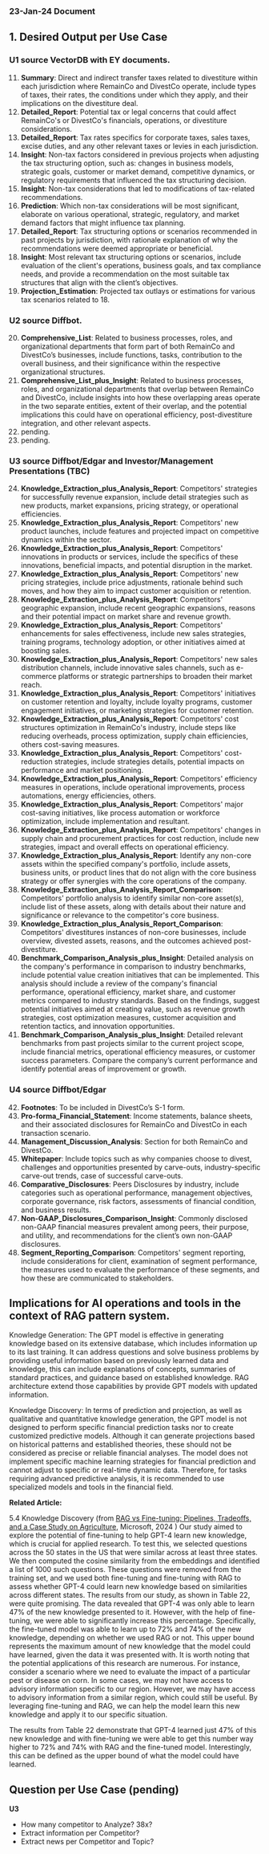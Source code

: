 ### 23-Jan-24 Document

## 1. Desired Output per Use Case

### **U1** source VectorDB  with EY documents.    

11.  **Summary**: Direct and indirect transfer taxes related to divestiture within each jurisdiction where RemainCo and DivestCo operate, include types of taxes, their rates, the conditions under which they apply, and their implications on the divestiture deal.   
12.  **Detailed_Report**:  Potential tax or legal concerns that could affect RemainCo's or DivestCo's financials, operations, or divestiture considerations.   
13.  **Detailed_Report**: Tax rates specifics for corporate taxes, sales taxes, excise duties, and any other relevant taxes or levies in each jurisdiction.    
14.  **Insight**: Non-tax factors considered in previous projects when adjusting the tax structuring option, such as: changes in business models, strategic goals, customer or market demand, competitive dynamics, or regulatory requirements that influenced the tax structuring decision.    
15.  **Insight**: Non-tax considerations that led to modifications of tax-related recommendations.    
16.  **Prediction**: Which non-tax considerations will be most significant, elaborate on various operational, strategic, regulatory, and market demand factors that might influence tax planning.   
17.  **Detailed_Report**: Tax structuring options or scenarios recommended in past projects by jurisdiction, with rationale explanation of why the recommendations were deemed appropriate or beneficial.    
18.  **Insight**: Most relevant tax structuring options or scenarios, include evaluation of the client's operations, business goals, and tax compliance needs, and provide a recommendation on the most suitable tax structures that align with the client’s objectives.   
19.  **Projection_Estimation**: Projected tax outlays or estimations for various tax scenarios related to 18.    

### **U2** source Diffbot.    

20. **Comprehensive_List**: Related to business processes, roles, and organizational departments that form part of both RemainCo and DivestCo’s businesses, include functions, tasks, contribution to the overall business, and their significance within the respective organizational structures.    
21. **Comprehensive_List_plus_Insight**: Related to business processes, roles, and organizational departments that overlap between RemainCo and DivestCo, include insights into how these overlapping areas operate in the two separate entities, extent of their overlap, and the potential implications this could have on operational efficiency, post-divestiture integration, and other relevant aspects.   
22. pending.   
23. pending.    

### **U3** source Diffbot/Edgar and Investor/Management Presentations (TBC)   

24. **Knowledge_Extraction_plus_Analysis_Report**: Competitors' strategies for successfully revenue expansion, include detail strategies such as new products, market expansions, pricing strategy, or operational efficiencies.   
25. **Knowledge_Extraction_plus_Analysis_Report**: Competitors' new product launches, include features and projected impact on competitive dynamics within the sector.   
26. **Knowledge_Extraction_plus_Analysis_Report**: Competitors' innovations in products or services, include the specifics of these innovations, beneficial impacts, and potential disruption in the market.    
27. **Knowledge_Extraction_plus_Analysis_Report**: Competitors' new pricing strategies, include price adjustments, rationale behind such moves, and how they aim to impact customer acquisition or retention.   
28. **Knowledge_Extraction_plus_Analysis_Report**: Competitors' geographic expansion, include recent geographic expansions, reasons and their potential impact on market share and revenue growth.   
29. **Knowledge_Extraction_plus_Analysis_Report**: Competitors' enhancements for sales effectiveness, include new sales strategies, training programs, technology adoption, or other initiatives aimed at boosting sales.    
30. **Knowledge_Extraction_plus_Analysis_Report**: Competitors' new sales distribution channels, include innovative sales channels, such as e-commerce platforms or strategic partnerships to broaden their market reach.    
31. **Knowledge_Extraction_plus_Analysis_Report**: Competitors' initiatives on customer retention and loyalty, include loyalty programs, customer engagement initiatives, or marketing strategies for customer retention.   
32. **Knowledge_Extraction_plus_Analysis_Report**: Competitors' cost structures optimization in RemainCo's industry, include steps like reducing overheads, process optimization, supply chain efficiencies, others cost-saving measures.    
33. **Knowledge_Extraction_plus_Analysis_Report**: Competitors' cost-reduction strategies, include strategies details, potential impacts on performance and market positioning.    
34. **Knowledge_Extraction_plus_Analysis_Report**: Competitors' efficiency measures in operations, include operational improvements, process automations, energy efficiencies, others.    
35. **Knowledge_Extraction_plus_Analysis_Report**: Competitors' major cost-saving initiatives, like process automation or workforce optimization, include implementation and resultant.   
36. **Knowledge_Extraction_plus_Analysis_Report**: Competitors' changes in supply chain and procurement practices for cost reduction, include new strategies, impact and overall effects on operational efficiency.   
37. **Knowledge_Extraction_plus_Analysis_Report**: Identify any non-core assets within the specified company's portfolio, include assets, business units, or product lines that do not align with the core business strategy or offer synergies with the core operations of the company.    
38. **Knowledge_Extraction_plus_Analysis_Report_Comparison**: Competitors' portfolio analysis to identify similar non-core asset(s), include list of these assets, along with details about their nature and significance or relevance to the competitor's core business.    
39. **Knowledge_Extraction_plus_Analysis_Report_Comparison**: Competitors' divestitures instances of non-core businesses, include overview, divested assets, reasons, and the outcomes achieved post-divestiture.    
40. **Benchmark_Comparison_Analysis_plus_Insight**: Detailed analysis on the company's performance in comparison to industry benchmarks, include potential value creation initiatives that can be implemented. This analysis should include a review of the company's financial performance, operational efficiency, market share, and customer metrics compared to industry standards. Based on the findings, suggest potential initiatives aimed at creating value, such as revenue growth strategies, cost optimization measures, customer acquisition and retention tactics, and innovation opportunities.    
41. **Benchmark_Comparison_Analysis_plus_Insight**: Detailed relevant benchmarks from past projects similar to the current project scope, include financial metrics, operational efficiency measures, or customer success parameters. Compare the company’s current performance and identify potential areas of improvement or growth.    

### **U4** source Diffbot/Edgar

42. **Footnotes**: To be included in DivestCo’s S-1 form.    
43. **Pro-forma_Financial_Statement**: Income statements, balance sheets, and their associated disclosures for RemainCo and DivestCo in each transaction scenario.    
44. **Management_Discussion_Analysis**: Section for both RemainCo and DivestCo.   
45. **Whitepaper**: Include topics such as why companies choose to divest, challenges and opportunities presented by carve-outs, industry-specific carve-out trends, case of successful carve-outs.       
46. **Comparative_Disclosures**: Peers Disclosures by industry, include categories such as operational performance, management objectives, corporate governance, risk factors, assessments of financial condition, and business results.   
47. **Non-GAAP_Disclosures_Comparison_Insight**: Commonly disclosed non-GAAP financial measures prevalent among peers, their purpose, and utility, and recommendations for the client’s own non-GAAP disclosures.   
48. **Segment_Reporting_Comparison**: Competitors' segment reporting, include considerations for client, examination of segment performance, the measures used to evaluate the performance of these segments, and how these are communicated to stakeholders.   


## Implications for AI operations and tools in the context of RAG pattern system.  

Knowledge Generation: The GPT model is effective in generating knowledge based on its extensive database, which includes information up to its last training. It can address questions and solve business problems by providing useful information based on previously learned data and knowledge, this can include explanations of concepts, summaries of standard practices, and guidance based on established knowledge. RAG architecture extend those capabilities by provide GPT models with updated information. 

Knowledge Discovery: In terms of prediction and projection, as well as qualitative and quantitative knowledge generation, the GPT model is not designed to perform specific financial prediction tasks nor to create customized predictive models. Although it can generate projections based on historical patterns and established theories, these should not be considered as precise or reliable financial analyses. The model does not implement specific machine learning strategies for financial prediction and cannot adjust to specific or real-time dynamic data. Therefore, for tasks requiring advanced predictive analysis, it is recommended to use specialized models and tools in the financial field.

**Related Article:**

5.4 Knowledge Discovery (from [RAG vs Fine-tuning: Pipelines, Tradeoffs, and a Case Study on Agriculture](https://arxiv.org/abs/2401.08406), Microsoft, 2024 )
Our study aimed to explore the potential of fine-tuning to help GPT-4 learn new knowledge, which is crucial for applied research. To test this, we selected questions across the 50 states in the US that were similar across at least three states. We then computed the cosine similarity from the embeddings and identified a list of 1000 such questions. These questions were removed from the training set, and we used both fine-tuning and fine-tuning with RAG to assess whether GPT-4 could learn new knowledge based on similarities across different states. The results from our study, as shown in Table 22, were quite promising. The data revealed that GPT-4 was only able to learn 47% of the new knowledge presented to it. However, with the help of fine-tuning, we were able to significantly increase this percentage. Specifically, the fine-tuned model was able to learn up to 72% and 74% of the new knowledge, depending on whether we used RAG or not. This upper bound represents the maximum amount of new knowledge that the model could have learned, given the data it was presented with. It is worth noting that the potential applications of this research are numerous. For instance, consider a scenario where we need to evaluate the impact of a particular pest or disease on corn. In some cases, we may not have access to advisory information specific to our region. However, we may have access to advisory information from a similar region, which could still be useful. By leveraging fine-tuning and RAG, we can help the model learn this new knowledge and apply it to our specific situation.

The results from Table 22 demonstrate that GPT-4 learned just 47% of this new knowledge and with fine-tuning we were able to get this number way higher to 72% and 74% with RAG and the fine-tuned model. Interestingly, this can be defined as the upper bound of what the model could have learned.


## Question per Use Case (pending)

**U3**
- How many competitor to Analyze? 38x?
- Extract information per Competitor? 
- Extract news per Competitor and Topic?
  

